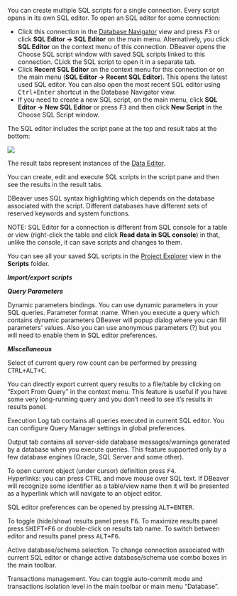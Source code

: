 You can create multiple SQL scripts for a single connection. Every script opens in its own SQL editor. 
To open an SQL editor for some connection:
* Click this connection in the [Database Navigator](https://github.com/serge-rider/dbeaver/wiki/Database-Navigator) view and press <kbd>F3</kbd> or click **SQL Editor -> SQL Editor** on the main menu. Alternatively, you click **SQL Editor** on the context menu of this connection. DBeaver opens the Choose SQL script window with saved SQL scripts linked to this connection. CLick the SQL script to open it in a separate tab.
* Click **Recent SQL Editor** on the context menu for this connection or on the main menu (**SQL Editor -> Recent SQL Editor**). This opens the latest used SQL editor. You can also open the most recent SQL editor using <kbd>Ctrl+Enter</kbd> shortcut in the Database Navigator view.
* If you need to create a new SQL script, on the main menu, click **SQL Editor -> New SQL Editor** or press <kbd>F3</kbd> and then click **New Script** in the Choose SQL Script window. 

The SQL editor includes the script pane at the top and result tabs at the bottom:

<img src="https://www.dropbox.com/s/3ayxw9jpyr0cmqk/SQL%20Editor.png?raw=1"/>

The result tabs represent instances of the [Data Editor](https://github.com/serge-rider/dbeaver/wiki/Data-Editor).

You can create, edit and execute SQL scripts in the script pane and then see the results in the result tabs. 
 
DBeaver uses SQL syntax highlighting which depends on the database associated with the script. Different databases have different sets of reserved keywords and system functions.

NOTE: SQL Editor for a connection is different from SQL console for a table or view (right-click the table and click **Read data in SQL console**) in that, unlike the console, it can save scripts and changes to them.

You can see all your saved SQL scripts in the [Project Explorer](https://github.com/serge-rider/dbeaver/wiki/Project-Explorer) view in the **Scripts** folder.

***Import/export scripts***


***Query Parameters***

Dynamic parameters bindings. You can use dynamic parameters in your SQL queries. Parameter format :name. When you execute a query which contains dynamic parameters DBeaver will popup dialog where you can fill parameters’ values. Also you can use anonymous parameters (?) but you will need to enable them in SQL editor preferences.  

***Miscellaneous***

Select of current query row count can be performed by pressing <kbd>CTRL+ALT+C</kbd>.  

You can directly export current query results to a file/table by clicking on “Export From Query” in the context menu. This feature is useful if you have some very long-running query and you don’t need to see it’s results in results panel.  

Execution Log tab contains all queries executed in current SQL editor. You can configure Query Manager settings in global preferences.

Output tab contains all server-side database messages/warnings generated by a database when you execute queries. This feature supported only by a few database engines (Oracle, SQL Server and some other). 

To open current object (under cursor) definition press <kbd>F4</kbd>.  
Hyperlinks: you can press CTRL and move mouse over SQL text. If DBeaver will recognize some identifier as a table/view name then it will be presented as a hyperlink which will navigate to an object editor.  


SQL editor preferences can be opened by pressing <kbd>ALT+ENTER</kbd>.

To toggle (hide/show) results panel press <kbd>F6</kbd>.
To maximize results panel press <kbd>SHIFT+F6</kbd> or double-click on results tab name.
To switch between editor and results panel press <kbd>ALT+F6</kbd>.

Active database/schema selection. To change connection associated with current SQL editor or change active database/schema use combo boxes in the main toolbar.

Transactions management. You can toggle auto-commit mode and transactions isolation level in the main toolbar or main menu “Database”. 

